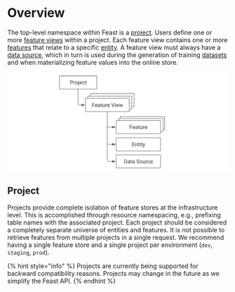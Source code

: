 # Overview

The top-level namespace within Feast is a [project](data-model-and-concepts/#project). Users define one or more [feature views](data-model-and-concepts/#feature-view) within a project. Each feature view contains one or more [features](data-model-and-concepts/#feature) that relate to a specific [entity](data-model-and-concepts/#entity). A feature view must always have a [data source](data-model-and-concepts/#data-source), which in turn is used during the generation of training [datasets](data-model-and-concepts/#dataset) and when materializing feature values into the online store.

![](../../.gitbook/assets/image%20%287%29.png)

## Project

Projects provide complete isolation of feature stores at the infrastructure level. This is accomplished through resource namespacing, e.g., prefixing table names with the associated project. Each project should be considered a completely separate universe of entities and features. It is not possible to retrieve features from multiple projects in a single request. We recommend having a single feature store and a single project per environment \(`dev`, `staging`, `prod`\).

{% hint style="info" %}
Projects are currently being supported for backward compatibility reasons. Projects may change in the future as we simplify the Feast API.
{% endhint %}

